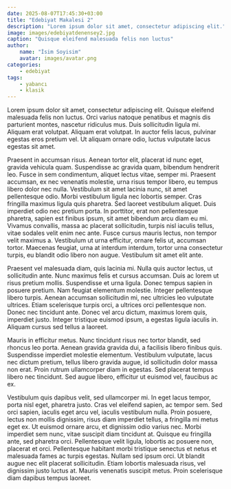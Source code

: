 ```yaml
---
date: 2025-08-07T17:45:30+03:00
title: "Edebiyat Makalesi 2"
description: "Lorem ipsum dolor sit amet, consectetur adipiscing elit."
image: images/edebiyatdenensey2.jpg
caption: "Quisque eleifend malesuada felis non luctus"
author:
    name: "İsim Soyisim"
    avatar: images/avatar.png
categories:
    - edebiyat
tags:
    - yabancı
    - klasik
---
```


Lorem ipsum dolor sit amet, consectetur adipiscing elit. Quisque eleifend malesuada felis non luctus. Orci varius natoque penatibus et magnis dis parturient montes, nascetur ridiculus mus. Duis sollicitudin ligula mi. Aliquam erat volutpat. Aliquam erat volutpat. In auctor felis lacus, pulvinar egestas eros pretium vel. Ut aliquam ornare odio, luctus vulputate lacus egestas sit amet.

Praesent in accumsan risus. Aenean tortor elit, placerat id nunc eget, gravida vehicula quam. Suspendisse ac gravida quam, bibendum hendrerit leo. Fusce in sem condimentum, aliquet lectus vitae, semper mi. Praesent accumsan, ex nec venenatis molestie, urna risus tempor libero, eu tempus libero dolor nec nulla. Vestibulum sit amet lacinia nunc, sit amet pellentesque odio. Morbi vestibulum ligula nec lobortis semper. Cras fringilla maximus ligula quis pharetra. Sed laoreet vestibulum aliquet. Duis imperdiet odio nec pretium porta. In porttitor, erat non pellentesque pharetra, sapien est finibus ipsum, sit amet bibendum arcu diam eu mi. Vivamus convallis, massa ac placerat sollicitudin, turpis nisl iaculis tellus, vitae sodales velit enim nec ante. Fusce cursus mauris lectus, non tempor velit maximus a. Vestibulum ut urna efficitur, ornare felis ut, accumsan tortor. Maecenas feugiat, urna at interdum interdum, tortor urna consectetur turpis, eu blandit odio libero non augue. Vestibulum sit amet elit ante.

Praesent vel malesuada diam, quis lacinia mi. Nulla quis auctor lectus, ut sollicitudin ante. Nunc maximus felis et cursus accumsan. Duis ac lorem ut risus pretium mollis. Suspendisse et urna ligula. Donec tempus sapien in posuere pretium. Nam feugiat elementum molestie. Integer pellentesque libero turpis. Aenean accumsan sollicitudin mi, nec ultricies leo vulputate ultrices. Etiam scelerisque turpis orci, a ultrices orci pellentesque non. Donec nec tincidunt ante. Donec vel arcu dictum, maximus lorem quis, imperdiet justo. Integer tristique euismod ipsum, a egestas ligula iaculis in. Aliquam cursus sed tellus a laoreet.

Mauris in efficitur metus. Nunc tincidunt risus nec tortor blandit, sed rhoncus leo porta. Aenean gravida gravida dui, a facilisis libero finibus quis. Suspendisse imperdiet molestie elementum. Vestibulum vulputate, lacus nec dictum pretium, tellus libero gravida augue, id sollicitudin dolor massa non erat. Proin rutrum ullamcorper diam in egestas. Sed placerat tempus libero nec tincidunt. Sed augue libero, efficitur ut euismod vel, faucibus ac ex.

Vestibulum quis dapibus velit, sed ullamcorper mi. In eget lacus tempor, porta nisl eget, pharetra justo. Cras vel eleifend sapien, ac tempor sem. Sed orci sapien, iaculis eget arcu vel, iaculis vestibulum nulla. Proin posuere, lectus non mollis dignissim, risus diam imperdiet tellus, a fringilla mi metus eget ex. Ut euismod ornare arcu, et dignissim odio varius nec. Morbi imperdiet sem nunc, vitae suscipit diam tincidunt at. Quisque eu fringilla ante, sed pharetra orci. Pellentesque velit ligula, lobortis ac posuere non, placerat et orci. Pellentesque habitant morbi tristique senectus et netus et malesuada fames ac turpis egestas. Nullam sed ipsum orci. Ut blandit augue nec elit placerat sollicitudin. Etiam lobortis malesuada risus, vel dignissim justo luctus at. Mauris venenatis suscipit metus. Proin scelerisque diam dapibus tempus laoreet. 